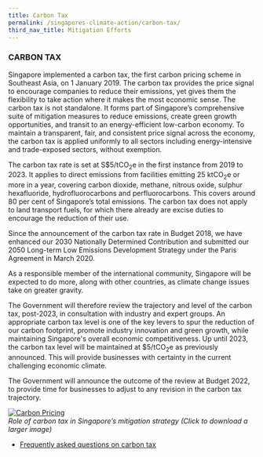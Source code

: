 ```yaml
---
title: Carbon Tax
permalink: /singapores-climate-action/carbon-tax/
third_nav_title: Mitigation Efforts
---
```


### CARBON TAX

Singapore implemented a carbon tax, the first carbon pricing scheme in Southeast Asia, on 1 January 2019. The carbon tax provides the price signal to encourage companies to reduce their emissions, yet gives them the flexibility to take action where it makes the most economic sense. The carbon tax is not standalone. It forms part of Singapore’s comprehensive suite of mitigation measures to reduce emissions, create green growth opportunities, and transit to an energy-efficient low-carbon economy. To maintain a transparent, fair, and consistent price signal across the economy, the carbon tax is applied uniformly to all sectors including energy-intensive and trade-exposed sectors, without exemption.

The carbon tax rate is set at S$5/tCO<sub>2</sub>e in the first instance from 2019 to 2023. It applies to direct emissions from facilities emitting 25 ktCO<sub>2</sub>e or more in a year, covering carbon dioxide, methane, nitrous oxide, sulphur hexafluoride, hydrofluorocarbons and perfluorocarbons. This covers around 80 per cent of Singapore’s total emissions. The carbon tax does not apply to land transport fuels, for which there already are excise duties to encourage the reduction of their use.

Since the announcement of the carbon tax rate in Budget 2018, we have enhanced our 2030 Nationally Determined Contribution and submitted our 2050 Long-term Low Emissions Development Strategy  under the Paris Agreement in March 2020.  

As a responsible member of the international community, Singapore will be expected to do more, along with other countries, as climate change issues take on greater gravity. 

The Government will therefore review the trajectory and level of the carbon tax, post-2023, in consultation with industry and expert groups. An appropriate carbon tax level is one of the key levers to spur the reduction of our carbon footprint, promote industry innovation and green growth, while maintaining Singapore's overall economic competitiveness. Up until 2023, the carbon tax level will be maintained at $5/tCO<sub>2</sub>e as previously announced. This will provide businesses with certainty in the current challenging economic climate. 

The Government will announce the outcome of the review at Budget 2022, to provide time for businesses to adjust to any revision in the carbon tax trajectory.


<a href="/docs/default-source/default-document-library/how-a-carbon-tax-works.pdf" target="_blank">![Carbon Pricing](/images/carbon-pricing.png "Carbon Pricing")</a>  
*Role of carbon tax in Singapore’s mitigation strategy (Click to download a larger image)*

* [<a href="/faqs/carbon-tax/" target="_blank">Frequently asked questions on carbon tax</a>](/faqs/carbon-tax/)
